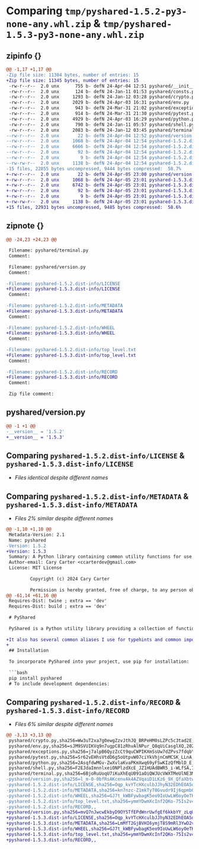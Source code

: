 # Comparing `tmp/pyshared-1.5.2-py3-none-any.whl.zip` & `tmp/pyshared-1.5.3-py3-none-any.whl.zip`

## zipinfo {}

```diff
@@ -1,17 +1,17 @@
-Zip file size: 11304 bytes, number of entries: 15
+Zip file size: 11345 bytes, number of entries: 15
 -rw-r--r--  2.0 unx      755 b- defN 24-Apr-04 12:51 pyshared/__init__.py
 -rw-r--r--  2.0 unx      124 b- defN 24-Jan-11 01:53 pyshared/consts.py
 -rw-r--r--  2.0 unx     1293 b- defN 24-Jan-12 03:28 pyshared/crypto.py
 -rw-r--r--  2.0 unx     2029 b- defN 24-Apr-03 16:31 pyshared/env.py
 -rw-r--r--  2.0 unx      943 b- defN 24-Mar-31 21:02 pyshared/exceptions.py
 -rw-r--r--  2.0 unx      914 b- defN 24-Mar-31 21:30 pyshared/pytest.py
 -rw-r--r--  2.0 unx     4929 b- defN 24-Apr-03 16:29 pyshared/python.py
 -rw-r--r--  2.0 unx      790 b- defN 24-Jan-11 05:57 pyshared/shell.py
 -rw-r--r--  2.0 unx     2083 b- defN 24-Jan-12 03:45 pyshared/terminal.py
--rw-r--r--  2.0 unx       22 b- defN 24-Apr-04 12:52 pyshared/version.py
--rw-r--r--  2.0 unx     1068 b- defN 24-Apr-04 12:54 pyshared-1.5.2.dist-info/LICENSE
--rw-r--r--  2.0 unx     6666 b- defN 24-Apr-04 12:54 pyshared-1.5.2.dist-info/METADATA
--rw-r--r--  2.0 unx       92 b- defN 24-Apr-04 12:54 pyshared-1.5.2.dist-info/WHEEL
--rw-r--r--  2.0 unx        9 b- defN 24-Apr-04 12:54 pyshared-1.5.2.dist-info/top_level.txt
--rw-rw-r--  2.0 unx     1138 b- defN 24-Apr-04 12:54 pyshared-1.5.2.dist-info/RECORD
-15 files, 22855 bytes uncompressed, 9444 bytes compressed:  58.7%
+-rw-r--r--  2.0 unx       22 b- defN 24-Apr-05 23:00 pyshared/version.py
+-rw-r--r--  2.0 unx     1068 b- defN 24-Apr-05 23:01 pyshared-1.5.3.dist-info/LICENSE
+-rw-r--r--  2.0 unx     6742 b- defN 24-Apr-05 23:01 pyshared-1.5.3.dist-info/METADATA
+-rw-r--r--  2.0 unx       92 b- defN 24-Apr-05 23:01 pyshared-1.5.3.dist-info/WHEEL
+-rw-r--r--  2.0 unx        9 b- defN 24-Apr-05 23:01 pyshared-1.5.3.dist-info/top_level.txt
+-rw-rw-r--  2.0 unx     1138 b- defN 24-Apr-05 23:01 pyshared-1.5.3.dist-info/RECORD
+15 files, 22931 bytes uncompressed, 9485 bytes compressed:  58.6%
```

## zipnote {}

```diff
@@ -24,23 +24,23 @@
 
 Filename: pyshared/terminal.py
 Comment: 
 
 Filename: pyshared/version.py
 Comment: 
 
-Filename: pyshared-1.5.2.dist-info/LICENSE
+Filename: pyshared-1.5.3.dist-info/LICENSE
 Comment: 
 
-Filename: pyshared-1.5.2.dist-info/METADATA
+Filename: pyshared-1.5.3.dist-info/METADATA
 Comment: 
 
-Filename: pyshared-1.5.2.dist-info/WHEEL
+Filename: pyshared-1.5.3.dist-info/WHEEL
 Comment: 
 
-Filename: pyshared-1.5.2.dist-info/top_level.txt
+Filename: pyshared-1.5.3.dist-info/top_level.txt
 Comment: 
 
-Filename: pyshared-1.5.2.dist-info/RECORD
+Filename: pyshared-1.5.3.dist-info/RECORD
 Comment: 
 
 Zip file comment:
```

## pyshared/version.py

```diff
@@ -1 +1 @@
-__version__ = '1.5.2'
+__version__ = '1.5.3'
```

## Comparing `pyshared-1.5.2.dist-info/LICENSE` & `pyshared-1.5.3.dist-info/LICENSE`

 * *Files identical despite different names*

## Comparing `pyshared-1.5.2.dist-info/METADATA` & `pyshared-1.5.3.dist-info/METADATA`

 * *Files 2% similar despite different names*

```diff
@@ -1,10 +1,10 @@
 Metadata-Version: 2.1
 Name: pyshared
-Version: 1.5.2
+Version: 1.5.3
 Summary: A Python library containing common utility functions for use across multiple codebases, filling gaps not covered by the standard Python libraries.
 Author-email: Cary Carter <ccarterdev@gmail.com>
 License: MIT License
         
         Copyright (c) 2024 Cary Carter
         
         Permission is hereby granted, free of charge, to any person obtaining a copy
@@ -61,14 +61,16 @@
 Requires-Dist: twine ; extra == 'dev'
 Requires-Dist: build ; extra == 'dev'
 
 # PyShared
 
 PyShared is a Python utility library providing a collection of functions and constants I've found useful across multiple projects.
 
+It also has several common aliases I use for typehints and common imports.
+
 ## Installation
 
 To incorporate PyShared into your project, use pip for installation:
 
 ```bash
 pip install pyshared
 # To include development dependencies:
```

## Comparing `pyshared-1.5.2.dist-info/RECORD` & `pyshared-1.5.3.dist-info/RECORD`

 * *Files 6% similar despite different names*

```diff
@@ -3,13 +3,13 @@
 pyshared/crypto.py,sha256=Ww3uT2xa7g0ewgZzvJthJQ_BRPeHM0sLZPc5c3tad2E,1293
 pyshared/env.py,sha256=sJM9SVUIKVq9n7ugpC81zRhvAlNPur_Q8qUiCasglXQ,2029
 pyshared/exceptions.py,sha256=j7alpB6QyzZcCt9quCWPIKXmSsUw7dZPvs7fdqbYbO4,943
 pyshared/pytest.py,sha256=Sr62vEHhsVtdD6g5oUtpvW07ciYkVhjnCmMCSK_LLnA,914
 pyshared/python.py,sha256=2AsqfdwMGv-ZwXvlaKvaPKmXwq69yFSwKIzQfMblD_E,4929
 pyshared/shell.py,sha256=F2EJdaImnnlxeiONPlzdXcE_JZ1HUAdBWR5_i-WLfSA,790
 pyshared/terminal.py,sha256=6BjoRuUoqU7iKuXhEqU091aOiQWJUcVWXTMeUlNE3MA,2083
-pyshared/version.py,sha256=l_m-0-0bfRsAKcenvAk4AZVqaiD1LKz6_9X_QfaXbtw,22
-pyshared-1.5.2.dist-info/LICENSE,sha256=Oqp_kvYTcHXculbJJhyN32EDhEOA5omV6gG9fRpSKmA,1068
-pyshared-1.5.2.dist-info/METADATA,sha256=kn7nzc-Z1mkTy78Gvudr9Ij6qpmb0hzDmwe6cIqq15I,6666
-pyshared-1.5.2.dist-info/WHEEL,sha256=GJ7t_kWBFywbagK5eo9IoUwLW6oyOeTKmQ-9iHFVNxQ,92
-pyshared-1.5.2.dist-info/top_level.txt,sha256=ymmYDwmXcInf2QKo-75Is2v41uN5Wg_n5XnONS5UX0o,9
-pyshared-1.5.2.dist-info/RECORD,,
+pyshared/version.py,sha256=mvQ7nJwcwEkbyD9OYSTfEPdWnrUwfgEf6kkbYY_zLqU,22
+pyshared-1.5.3.dist-info/LICENSE,sha256=Oqp_kvYTcHXculbJJhyN32EDhEOA5omV6gG9fRpSKmA,1068
+pyshared-1.5.3.dist-info/METADATA,sha256=LmMfT2GjBVHI6ymjT8S9mRl3YwD2vfFJzH5yepCsSsM,6742
+pyshared-1.5.3.dist-info/WHEEL,sha256=GJ7t_kWBFywbagK5eo9IoUwLW6oyOeTKmQ-9iHFVNxQ,92
+pyshared-1.5.3.dist-info/top_level.txt,sha256=ymmYDwmXcInf2QKo-75Is2v41uN5Wg_n5XnONS5UX0o,9
+pyshared-1.5.3.dist-info/RECORD,,
```

